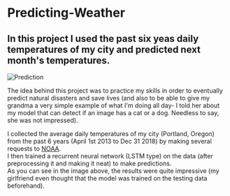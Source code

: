 # Predicting-Weather

## In this project I used the past six yeas daily temperatures of my city and predicted next month's temperatures.
![Prediction](https://github.com/Shaier/Predicting-Weather/blob/master/Prediction.jpg)  

  
    
    
The idea behind this project was to practice my skills in order to eventually predict natural disasters and save lives (and also to be able to give my grandma a very simple example of what I'm doing all day- I told her about my model that can detect if an image has a cat or a dog. Needless to say, she was not impressed).    
  
I collected the average daily temperatures of my city (Portland, Oregon) from the past 6 years (April 1st 2013 to Dec 31 2018) by making several requests to [NOAA](https://www.noaa.gov/).  
I then trained a recurrent neural network (LSTM type) on the data (after preprocessing it and making it neat) to make predictions.  
As you can see in the image above, the results were quite impressive (my girlfriend even thought that the model was trained on the testing data beforehand).  



